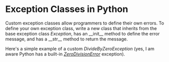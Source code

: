 # Exception Classes in Python
Custom exception classes allow programmers to define their own errors. To define your own exception class, write a new class that inherits from the base exception class 
_Exception_, has an \_\_init\_\_ method to define the error message, and has a \_\_str\_\_ method to return the message.

Here's a simple example of a custom _DivideByZeroException_ (yes, I am aware Python has a built-in [_ZeroDivisionError_](https://docs.python.org/3/library/exceptions.html#ZeroDivisionError) exception).
```Python

```
